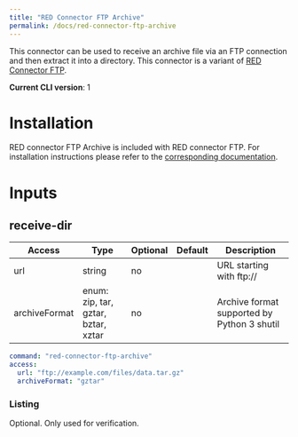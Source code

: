 ```yaml
---
title: "RED Connector FTP Archive"
permalink: /docs/red-connector-ftp-archive
---
```


This connector can be used to receive an archive file via an FTP connection and then extract it into a directory. This connector is a variant of [RED Connector FTP](/docs/red-connector-ftp).

**Current CLI version**: 1

# Installation

RED connector FTP Archive is included with RED connector FTP. For installation instructions please refer to the [corresponding documentation](/docs/red-connector-ftp#installation).

# Inputs

## receive-dir

| Access | Type | Optional | Default | Description |
| --- | --- | --- | --- | --- |
| url | string | no | | URL starting with ftp:// |
| archiveFormat | enum: zip, tar, gztar, bztar, xztar | no | | Archive format supported by Python 3 shutil |

```yaml
command: "red-connector-ftp-archive"
access:
  url: "ftp://example.com/files/data.tar.gz"
  archiveFormat: "gztar"
```

### Listing

Optional. Only used for verification.
